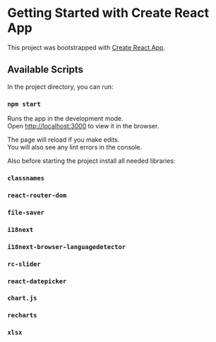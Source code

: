 # Getting Started with Create React App

This project was bootstrapped with [Create React App](https://github.com/facebook/create-react-app).

## Available Scripts

In the project directory, you can run:

### `npm start`

Runs the app in the development mode.\
Open [http://localhost:3000](http://localhost:3000) to view it in the browser.

The page will reload if you make edits.\
You will also see any lint errors in the console.

Also before starting the project install all needed libraries:
### `classnames`
### `react-router-dom`
### `file-saver`
### `i18next`
### `i18next-browser-languagedetector`
### `rc-slider`
### `react-datepicker`
### `chart.js`
### `recharts`
### `xlsx`
